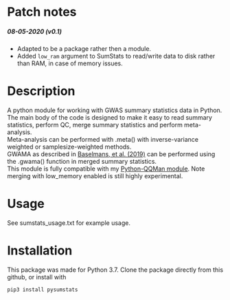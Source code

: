 # Patch notes

##### 08-05-2020 (v0.1)

 - Adapted to be a package rather then a module.
 - Added `low_ram` argument to SumStats to read/write data to disk rather than RAM, in case of memory issues.  


# Description

A python module for working with GWAS summary statistics data in Python. <br/>
The main body of the code is designed to make it easy to read summary statistics, perform QC, merge summary statistics and perform meta-analysis.<br/>
Meta-analysis can be performed with .meta() with inverse-variance weighted or samplesize-weighted methods.<br/>
GWAMA as described in [Baselmans, et al. (2019)](https://www.nature.com/articles/s41588-018-0320-8) can be performed using the .gwama() function in merged summary statistics. <br/>
This module is fully compatible with my [Python-QQMan module](https://github.com/matthijsz/qqman).
Note merging with low_memory enabled is still highly experimental.

# Usage

See sumstats_usage.txt for example usage.

# Installation

This package was made for Python 3.7. Clone the package directly from this github, or install with 

`pip3 install pysumstats`
